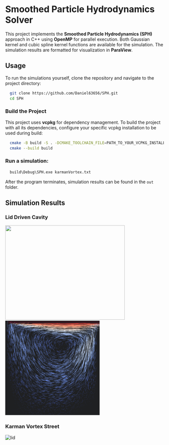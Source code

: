 # Smoothed Particle Hydrodynamics Solver

This project implements the **Smoothed Particle Hydrodynamics (SPH)** approach in C++ using **OpenMP** for parallel execution.
Both Gaussian kernel and cubic spline kernel functions are available for the simulation.
The simulation results are formatted for visualization in **ParaView**.

## Usage

To run the simulations yourself, clone the repository and navigate to the project directory:
```bash
  git clone https://github.com/Daniel63656/SPH.git
  cd SPH
  ```
### Build the Project
This project uses **vcpkg** for dependency management. To build the project with all its dependencies, configure your
specific vcpkg installation to be used during build:
```bash
  cmake -B build -S . -DCMAKE_TOOLCHAIN_FILE=PATH_TO_YOUR_VCPKG_INSTALL/scripts/buildsystems/vcpkg.cmake
  cmake --build build
  ```
### Run a simulation:
```bash
  build\Debug\SPH.exe karmanVortex.txt
 ```
After the program terminates, simulation results can be found in the `out` folder.

## Simulation Results
### Lid Driven Cavity
<img src="docs/lidDrivenCavity.gif" width="380" height="300" />
<img src="docs/lid.png" width="300" height="300" />

### Karman Vortex Street

![lid](docs/karmanVortex.gif)
